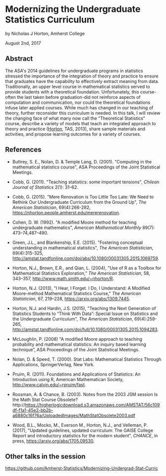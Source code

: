# Modernizing the Undergraduate Statistics Curriculum

by Nicholas J Horton, Amherst College

August 2nd, 2017

## Abstract

The ASA's 2014 guidelines for undergraduate programs in statistics stressed the importance of the integration of theory and practice to ensure that graduates have the capability to effectively extract meaning from data. Traditionally, an upper level course in mathematical statistics served to provide students with a theoretical foundation. Unfortunately, this course-often the last taken before graduation-did not reinforce aspects of computation and communication, nor could the theoretical foundations infuse later applied courses. While much has changed in our teaching of theory, further reconsider this curriculum is needed. In this talk, I will review the changing face of what many now call the "Theoretical Statistics" course, describe a variety of models that teach an integrated approach to theory and practice ([Horton](https://arxiv.org/abs/1309.7445), TAS, 2013), share sample materials and activities, and propose learning outcomes for a variety of courses.

## References

- Buttrey, S. E., Nolan, D. & Temple Lang, D. (2001). "Computing in the mathematical statistics course",
ASA Proceedings of the Joint Statistical Meetings. 

- Cobb, G. (2011). "Teaching statistics: some important tensions", *Chilean Journal of Statistics* 2(1): 31–62.

- Cobb, G. (2015). "Mere Renovation is Too Little Too Late: We Need to Rethink Our Undergraduate Curriculum from the Ground Up", *The American Statistician*, 69(4):266-282, https://nhorton.people.amherst.edu/mererenovation.

- Cohen, D. W. (1992). "A modified Moore method for teaching undergraduate mathematics", *American
Mathematical Monthly* 89(7): 473–74,487–490.

- Green, J.L., and Blankenship, E.E. (2015). "Fostering conceptual understanding in mathematical statistics", *The American Statistician*, 69(4):315-325, http://amstat.tandfonline.com/doi/abs/10.1080/00031305.2015.1069759.

- Horton, N.J., Brown, E.R., and Qian, L. (2004), "Use of R as a Toolbox for Mathematical Statistics Exploration,” *The American Statistician*, 58, 343–357, http://www.math.smith.edu/~nhorton/R.

- Horton, N.J. (2013), "I Hear, I Forget. I Do, I Understand: A Modified Moore-method Mathematical Statistics Course," *The American Statistician*, 67, 219–228, https://arxiv.org/abs/1309.7445.

- Horton, N.J. and Hardin, J.S. (2015), "Teaching the Next Generation of Statistics Students to “Think With Data”: Special Issue on Statistics and the Undergraduate Curriculum", *The American Statistician*, 69(4):259-265, http://amstat.tandfonline.com/doi/full/10.1080/00031305.2015.1094283.

- McLoughlin, P. (2008) "A modified Moore approach to teaching probability and mathematical statistics: An inquiry based learning technique”, ASA Proceedings of the Joint Statistical Meetings.

- Nolan, D. & Speed, T. (2000). Stat Labs: Mathematical Statistics Through Applications, SpringerVerlag,
New York.

- Pruim, R. (2011). Foundations and Applications of Statistics: An Introduction using R, American Mathematican Society, http://www.calvin.edu/~rpruim/fast.

- Rossman, A. & Chance, B. (2003). Notes from the 2003 JSM session Is the Math Stat Course Obsolete?
http://https://higherlogicdownload.s3.amazonaws.com/AMSTAT/56c109df-f1a1-45e2-bb2b-a6880c16f76a/UploadedImages/MathStatObsolete2003.pdf

- Wood, B.L., Mocko, M., Everson M., Horton, N.J., and Velleman, P. (2017), "Updated guidelines, updated curriculum: The GAISE College Report and introductory statistics for the modern student", *CHANCE*, in 
press, https://arxiv.org/abs/1705.09530.

## Other talks in the session

https://github.com/Amherst-Statistics/Modernizing-Undergrad-Stat-Curric
